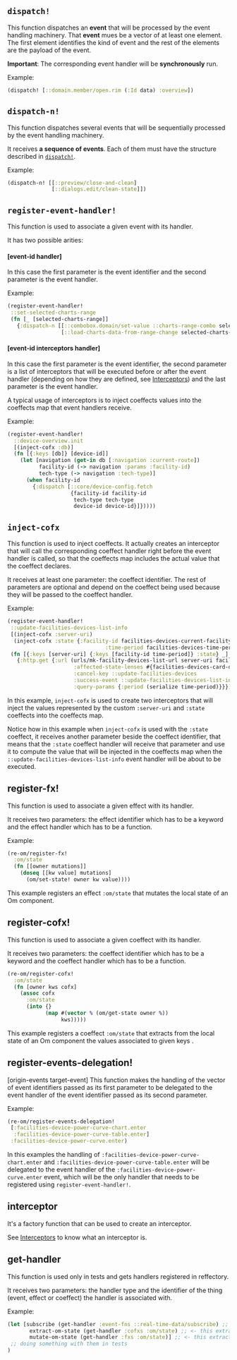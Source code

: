## `dispatch!`
This function dispatches an **event** that will be processed by the event handling machinery.
That **event** mues be a vector of at least one element. The first element identifies the kind of event and the rest of the elements are the payload of the event.

**Important**: The corresponding event handler will be **synchronously** run.

Example:
```clj
(dispatch! [::domain.member/open.rim (:Id data) :overview])
```

## `dispatch-n!`
This function dispatches several events that will be sequentially processed by the event handling machinery.

It receives **a sequence of events**. Each of them must have the structure described in [`dispatch!`](https://github.com/GreenPowerMonitor/reffectory/blob/master/docs/api.md#dispatch).

Example:
```clj
(dispatch-n! [[::preview/close-and-clean]
              [::dialogs.edit/clean-state]])
```

## `register-event-handler!`
This function is used to associate a given event with its handler.

It has two possible arities:

#### [event-id handler]

In this case the first parameter is the event identifier and
the second parameter is the event handler.

Example:
```clj
(register-event-handler!
 ::set-selected-charts-range
 (fn [_ [selected-charts-range]]
   {:dispatch-n [[::combobox.domain/set-value ::charts-range-combo selected-charts-range]
                 [::load-charts-data-from-range-change selected-charts-range]]}))
```

#### [event-id interceptors handler]

In this case the first parameter is the event identifier,
the second parameter is a list of interceptors that will be executed before or after the event handler
(depending on how they are defined, see [Interceptors](https://github.com/GreenPowerMonitor/reffectory/blob/master/docs/interceptors.md))
and the last parameter is the event handler.

A typical usage of interceptors is to inject coeffects values into the coeffects map that event handlers receive.

Example:
```clj
(register-event-handler!
  ::device-overview.init
  [(inject-cofx :db)]
  (fn [{:keys [db]} [device-id]]
    (let [navigation (get-in db [:navigation :current-route])
          facility-id (-> navigation :params :facility-id)
          tech-type (-> navigation :tech-type)]
      (when facility-id
        {:dispatch [::core/device-config.fetch
                    {facility-id facility-id
                     tech-type tech-type
                     device-id device-id}]}))))
```

## `inject-cofx`
This function is used to inject coeffects. It actually creates an interceptor that
will call the corresponding coeffect handler right before the event handler is called,
so that the coeffects map includes the actual value that the coeffect declares.

It receives at least one parameter: the coeffect identifier.
The rest of parameters are optional and depend on the coeffect being used because
they will be passed to the coeffect handler.

Example:
```clj
(register-event-handler!
 ::update-facilities-devices-list-info
 [(inject-cofx :server-uri)
  (inject-cofx :state {:facility-id facilities-devices-current-facility-id-lens
                               :time-period facilities-devices-time-period-lens})]
 (fn [{:keys [server-uri] {:keys [facility-id time-period]} :state} _]
   {:http.get {:url (urls/mk-facility-devices-list-url server-uri facility-id)
                     :affected-state-lenses #{facilities-devices-card-devices-state-lens}
                     :cancel-key ::update-facilities-devices
                     :success-event ::update-facilities-devices-list-info-succeeded
                     :query-params {:period (serialize time-period)}}}))
```

In this example, `inject-cofx` is used to create two interceptors that will inject the values
represented by the custom `:server-uri` and `:state` coeffects into the coeffects map.

Notice how in this example when `inject-cofx` is used with the `:state` coeffect, it receives another parameter beside the coeffect identifier,
that means that the `:state` coeffect handler will receive that parameter and use it to compute the value that will be injected in the coeffects map
when the `::update-facilities-devices-list-info` event handler will be about to be executed.

## register-fx!
This function is used to associate a given effect with its handler.

It receives two parameters: the effect identifier which has to be a keyword and the effect handler which has to be a function.

Example:
```clj
(re-om/register-fx!
  :om/state
  (fn [[owner mutations]]
    (doseq [[kw value] mutations]
      (om/set-state! owner kw value))))
```

This example registers an effect `:om/state` that mutates the local state of an Om component.

## register-cofx!
This function is used to associate a given coeffect with its handler.

It receives two parameters: the coeffect identifier which has to be a keyword and the coeffect handler which has to be a function.

```clj
(re-om/register-cofx!
  :om/state
  (fn [owner kws cofx]
    (assoc cofx
      :om/state
      (into {}
            (map #(vector % (om/get-state owner %))
                 kws)))))
```

This example registers a coeffect `:om/state` that extracts from the local state of an Om component the values associated to given keys
.

## register-events-delegation!
[origin-events target-event]
This function makes the handling of the vector of event identifiers passed as its first parameter
to be delegated to the event handler of the event identifier passed as its second parameter.

Example:
```clj
(re-om/register-events-delegation!
 [:facilities-device-power-curve-chart.enter
  :facilities-device-power-curve-table.enter]
 :facilities-device-power-curve.enter)
```

In this examples the handling of `:facilities-device-power-curve-chart.enter` and `:facilities-device-power-curve-table.enter`
will be delegated to the event handler of the `:facilities-device-power-curve.enter` event,
which will be the only handler that needs to be registered using `register-event-handler!`.


## interceptor
It's a factory function that can be used to create an interceptor.

See [Interceptors](https://github.com/GreenPowerMonitor/reffectory/blob/master/docs/interceptors.md) to know what an interceptor is.

## get-handler
This function is used only in tests and gets handlers registered in reffectory.

It receives two parameters:  the handler type and the identifier of
the thing (event, effect or coeffect) the handler is associated with.

Example:
```clj
(let [subscribe (get-handler :event-fns ::real-time-data/subscribe) ;; <- this extracts an event handler
       extract-om-state (get-handler :cofxs :om/state) ;; <- this extracts a coeffect handler
       mutate-om-state (get-handler :fxs :om/state)] ;; <- this extracts an effect handler
 ;; doing something with them in tests
)
```
